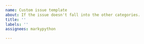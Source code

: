 ```yaml
---
name: Custom issue template
about: If the issue doesn't fall into the other categories.
title: ''
labels: ''
assignees: markypython

---
```



